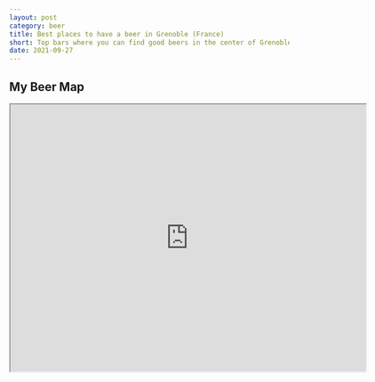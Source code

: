 ```yaml
---
layout: post
category: beer
title: Best places to have a beer in Grenoble (France)
short: Top bars where you can find good beers in the center of Grenoble
date: 2021-09-27
---
```


## My Beer Map

<iframe src="https://www.google.com/maps/d/u/0/embed?mid=1JqHH7MH1AFKDsFnJHPZXsVULhAnyPsXl" width="640" height="480"></iframe>